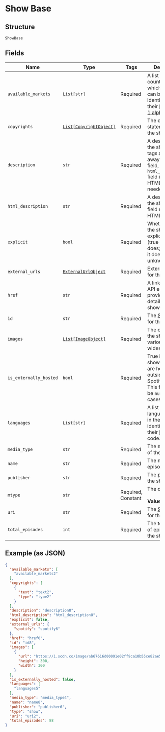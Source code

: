 
# Show Base

## Structure

`ShowBase`

## Fields

| Name | Type | Tags | Description |
|  --- | --- | --- | --- |
| `available_markets` | `List[str]` | Required | A list of the countries in which the show can be played, identified by their [ISO 3166-1 alpha-2](http://en.wikipedia.org/wiki/ISO_3166-1_alpha-2) code. |
| `copyrights` | [`List[CopyrightObject]`](../../doc/models/copyright-object.md) | Required | The copyright statements of the show. |
| `description` | `str` | Required | A description of the show. HTML tags are stripped away from this field, use `html_description` field in case HTML tags are needed. |
| `html_description` | `str` | Required | A description of the show. This field may contain HTML tags. |
| `explicit` | `bool` | Required | Whether or not the show has explicit content (true = yes it does; false = no it does not OR unknown). |
| `external_urls` | [`ExternalUrlObject`](../../doc/models/external-url-object.md) | Required | External URLs for this show. |
| `href` | `str` | Required | A link to the Web API endpoint providing full details of the show. |
| `id` | `str` | Required | The [Spotify ID](/documentation/web-api/concepts/spotify-uris-ids) for the show. |
| `images` | [`List[ImageObject]`](../../doc/models/image-object.md) | Required | The cover art for the show in various sizes, widest first. |
| `is_externally_hosted` | `bool` | Required | True if all of the shows episodes are hosted outside of Spotify's CDN. This field might be `null` in some cases. |
| `languages` | `List[str]` | Required | A list of the languages used in the show, identified by their [ISO 639](https://en.wikipedia.org/wiki/ISO_639) code. |
| `media_type` | `str` | Required | The media type of the show. |
| `name` | `str` | Required | The name of the episode. |
| `publisher` | `str` | Required | The publisher of the show. |
| `mtype` | `str` | Required, Constant | The object type.<br><br>**Value**: `'show'` |
| `uri` | `str` | Required | The [Spotify URI](/documentation/web-api/concepts/spotify-uris-ids) for the show. |
| `total_episodes` | `int` | Required | The total number of episodes in the show. |

## Example (as JSON)

```json
{
  "available_markets": [
    "available_markets2"
  ],
  "copyrights": [
    {
      "text": "text2",
      "type": "type2"
    }
  ],
  "description": "description8",
  "html_description": "html_description8",
  "explicit": false,
  "external_urls": {
    "spotify": "spotify6"
  },
  "href": "href0",
  "id": "id8",
  "images": [
    {
      "url": "https://i.scdn.co/image/ab67616d00001e02ff9ca10b55ce82ae553c8228\n",
      "height": 300,
      "width": 300
    }
  ],
  "is_externally_hosted": false,
  "languages": [
    "languages5"
  ],
  "media_type": "media_type4",
  "name": "name8",
  "publisher": "publisher6",
  "type": "show",
  "uri": "uri2",
  "total_episodes": 88
}
```

